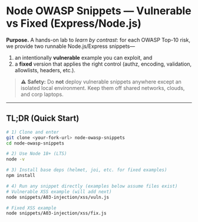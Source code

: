 # Node OWASP Snippets — Vulnerable vs Fixed (Express/Node.js)

**Purpose.** A hands-on lab to *learn by contrast*: for each OWASP Top-10 risk, we provide two runnable Node.js/Express snippets—
1) an intentionally **vulnerable** example you can exploit, and  
2) a **fixed** version that applies the right control (authz, encoding, validation, allowlists, headers, etc.).

> ⚠️ **Safety:** Do **not** deploy vulnerable snippets anywhere except an isolated local environment. Keep them off shared networks, clouds, and corp laptops.

---

## TL;DR (Quick Start)

```bash
# 1) Clone and enter
git clone <your-fork-url> node-owasp-snippets
cd node-owasp-snippets

# 2) Use Node 18+ (LTS)
node -v

# 3) Install base deps (helmet, joi, etc. for fixed examples)
npm install

# 4) Run any snippet directly (examples below assume files exist)
# Vulnerable XSS example (will add next)
node snippets/A03-injection/xss/vuln.js

# Fixed XSS example
node snippets/A03-injection/xss/fix.js
